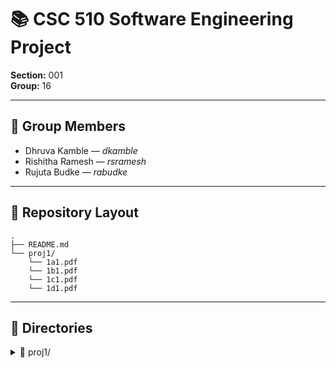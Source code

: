 # 📚 CSC 510 Software Engineering Project  
**Section:** 001  
**Group:** 16  

---

## 👥 Group Members  
- Dhruva Kamble — *dkamble*  
- Rishitha Ramesh — *rsramesh*  
- Rujuta Budke — *rabudke*  

---

## 📂 Repository Layout  
```
.
├── README.md
└── proj1/
    └── 1a1.pdf
    └── 1b1.pdf
    └── 1c1.pdf
    └── 1d1.pdf

```

---
## 📁 Directories  

<details>
<summary>📁 proj1/</summary>

Our submissions:  
- **1a1.pdf** → Stakeholders, biases, prompt reflection, 10 detailed use cases.  
- **1b1.pdf** → Expanded use cases (×3 with health & tax regs), LLM gap analysis (ChatGPT & Gemini Pro, zero-shot vs careful), reflection on differences, and usage cost report.  

</details>  

